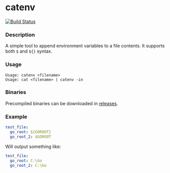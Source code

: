 # catenv
[![Build Status](https://travis-ci.com/skamenetskiy/catenv.svg?branch=master)](https://travis-ci.com/skamenetskiy/catenv)

### Description
A simple tool to append environment variables to a file contents. It supports both `$` and `${}` syntax.

### Usage
```
Usage: catenv <filename>
Usage: cat <filename> | catenv -in
```

### Binaries
Precompiled binaries can be downloaded in [releases](https://github.com/skamenetskiy/catenv/releases/latest).

### Example
```yaml
test_file:
  go_root: ${GOROOT}
  go_root_2: $GOROOT
```
Will output something like:
```yaml
test_file:
  go_root: C:\Go
  go_root_2: C:\Go
```
